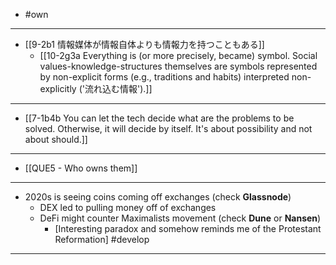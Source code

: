 - #own
---
- [[9-2b1 情報媒体が情報自体よりも情報力を持つこともある]]
  - [[10-2g3a Everything is (or more precisely, became) symbol. Social values-knowledge-structures themselves are symbols represented by non-explicit forms (e.g., traditions and habits) interpreted non-explicitly ('流れ込む情報').]]
---
- [[7-1b4b You can let the tech decide what are the problems to be solved. Otherwise, it will decide by itself. It's about possibility and not about should.]]
---
- [[QUE5 - Who owns them]]
---
- 2020s is seeing coins coming off exchanges (check **Glassnode**)
  - DEX led to pulling money off of exchanges
  - DeFi might counter Maximalists movement (check **Dune** or **Nansen**)
    - [Interesting paradox and somehow reminds me of the Protestant Reformation] #develop 
---
